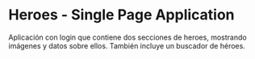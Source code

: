 # Heroes - Single Page Application

Aplicación con login que contiene dos secciones de heroes, mostrando imágenes y datos sobre ellos. También incluye un buscador de héroes.
